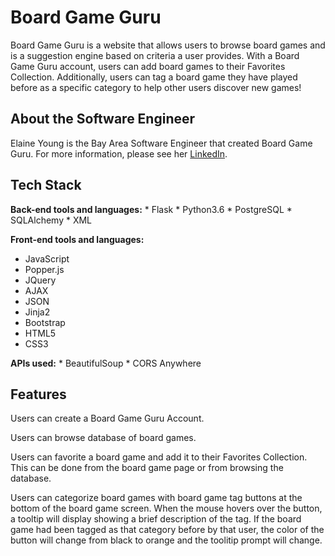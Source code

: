 # Board Game Guru

Board Game Guru is a website that allows users to browse board games and is a suggestion engine based on criteria a user provides. With a Board Game Guru account, users can add board games to their Favorites Collection. Additionally, users can tag a board game they have played before as a specific category to help other users discover new games!

## About the Software Engineer

Elaine Young is the Bay Area Software Engineer that created Board Game Guru. For more information, please see her [LinkedIn](https://www.linkedin.com/in/eyoung8/).

## Tech Stack

__Back-end tools and languages:__
    * Flask
    * Python3.6
    * PostgreSQL
    * SQLAlchemy
    * XML

__Front-end tools and languages:__
  * JavaScript
  * Popper.js
  * JQuery
  * AJAX
  * JSON
  * Jinja2
  * Bootstrap
  * HTML5
  * CSS3

__APIs used:__
    * BeautifulSoup
    * CORS Anywhere

## Features

Users can create a Board Game Guru Account.




Users can browse database of board games.




Users can favorite a board game and add it to their Favorites Collection. This can be done from the board game page or from browsing the database.



Users can categorize board games with board game tag buttons at the bottom of the board game screen. When the mouse hovers over the button, a tooltip will display showing a brief description of the tag. If the board game had been tagged as that category before by that user, the color of the button will change from black to orange and the toolitip prompt will change.











